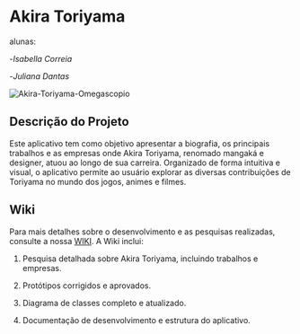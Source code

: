 # Akira Toriyama

alunas: 

-*Isabella Correia*

-*Juliana Dantas*


![Akira-Toriyama-Omegascopio](https://github.com/user-attachments/assets/f3b29c6f-c1f5-4aae-8588-d622559f4b77)


## Descrição do Projeto

Este aplicativo tem como objetivo apresentar a biografia, os principais trabalhos e as empresas onde Akira Toriyama, renomado mangaká e designer, atuou ao longo de sua carreira. Organizado de forma intuitiva e visual, o aplicativo permite ao usuário explorar as diversas contribuições de Toriyama no mundo dos jogos, animes e filmes.



## Wiki

Para mais detalhes sobre o desenvolvimento e as pesquisas realizadas, consulte a nossa 
<a href="https://github.com/julianadlisboa/Mobile-TDGA/wiki">WIKI</a>. A Wiki inclui:

1. Pesquisa detalhada sobre Akira Toriyama, incluindo trabalhos e empresas.


2. Protótipos corrigidos e aprovados.


3. Diagrama de classes completo e atualizado.


4. Documentação de desenvolvimento e estrutura do aplicativo.

